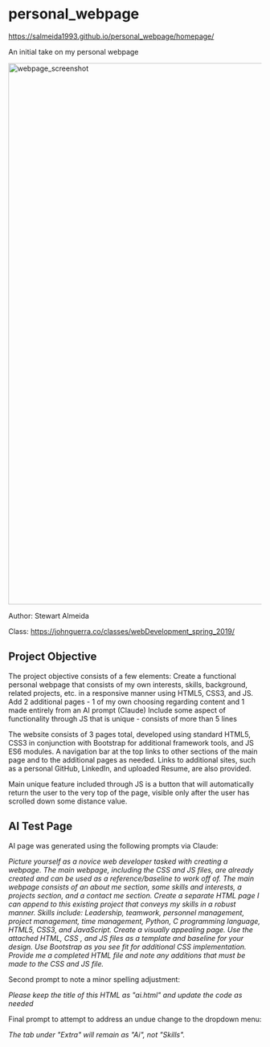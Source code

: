 # personal_webpage

https://salmeida1993.github.io/personal_webpage/homepage/

An initial take on my personal webpage

<img width="2513" height="1078" alt="webpage_screenshot" src="https://github.com/user-attachments/assets/2f4a1ade-c7b6-4e9d-88b6-f1b31154b12b" />


Author: Stewart Almeida

Class: https://johnguerra.co/classes/webDevelopment_spring_2019/

## Project Objective
The project objective consists of a few elements:
Create a functional personal webpage that consists of my own interests, skills, background, related projects, etc. in a responsive manner using HTML5, CSS3, and JS.
Add 2 additional pages - 1 of my own choosing regarding content and 1 made entirely from an AI prompt (Claude)
Include some aspect of functionality through JS that is unique - consists of more than 5 lines

The website consists of 3 pages total, developed using standard HTML5, CSS3 in conjunction with Bootstrap for additional framework tools, and JS ES6 modules. A navigation bar at the top links to other sections of the main page and to the additional pages as needed. Links to additional sites, such as a personal GitHub, LinkedIn, and uploaded Resume, are also provided.

Main unique feature included through JS is a button that will automatically return the user to the very top of the page, visible only after the user has scrolled down some distance value.

## AI Test Page
AI page was generated using the following prompts via Claude:

*Picture yourself as a novice web developer tasked with creating a webpage. The main webpage, including the CSS and JS files, are already created and can be used as a reference/baseline to work off of. The main webpage consists of an about me section, some skills and interests, a projects section, and a contact me section. Create a separate HTML page I can append to this existing project that conveys my skills in a robust manner. Skills include: Leadership, teamwork, personnel management, project management, time management, Python, C programming language, HTML5, CSS3, and JavaScript. Create a visually appealing page. Use the attached HTML, CSS , and JS files as a template and baseline for your design. Use Bootstrap as you see fit for additional CSS implementation. Provide me a completed HTML file and note any additions that must be made to the CSS and JS file.*

Second prompt to note a minor spelling adjustment:

*Please keep the title of this HTML as "ai.html" and update the code as needed*

Final prompt to attempt to address an undue change to the dropdown menu:

*The tab under "Extra" will remain as "Ai", not "Skills".*
